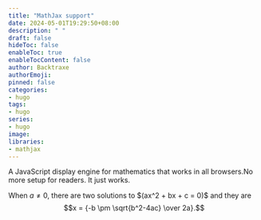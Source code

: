 ```yaml
---
title: "MathJax support"
date: 2024-05-01T19:29:50+08:00
description: " "
draft: false
hideToc: false
enableToc: true
enableTocContent: false
author: Backtraxe
authorEmoji:
pinned: false
categories:
- hugo
tags:
- hugo
series:
- hugo
image:
libraries:
- mathjax
---
```


A JavaScript display engine for mathematics that works in all browsers.No more setup for readers. It just works.

When $a \ne 0$, there are two solutions to $\(ax^2 + bx + c = 0\)\$ and they are
$$x = {-b \pm \sqrt{b^2-4ac} \over 2a}.$$
